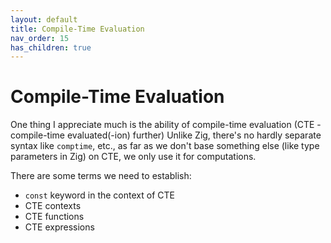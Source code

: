 ```yaml
---
layout: default
title: Compile-Time Evaluation
nav_order: 15
has_children: true
---
```


# Compile-Time Evaluation

One thing I appreciate much is the ability of compile-time evaluation (CTE - compile-time evaluated(-ion) further) Unlike Zig, there's no hardly separate syntax like `comptime`, etc., as far as we don't base something else (like type parameters in Zig) on CTE, we only use it for computations.

There are some terms we need to establish:

* `const` keyword in the context of CTE
* CTE contexts
* CTE functions
* CTE expressions

